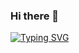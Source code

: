 ### Hi there 👋
[![Typing SVG](https://readme-typing-svg.herokuapp.com?font=Fira+Code&pause=400&color=FF6E33&width=435&lines=I+am+Ya-Yuan%2CYang.%F0%9F%90%BC;Hello%2CVisitor!%F0%9F%98%8E)](https://git.io/typing-svg)
<!--
**yuannn90/yuannn90** is a ✨ _special_ ✨ repository because its `README.md` (this file) appears on your GitHub profile.

Here are some ideas to get you started:

- 🔭 I’m currently working on ...
- 🌱 I’m currently learning ...
- 👯 I’m looking to collaborate on ...
- 🤔 I’m looking for help with ...
- 💬 Ask me about ...
- 📫 How to reach me: ...
- 😄 Pronouns: ...
- ⚡ Fun fact: ...
-->
